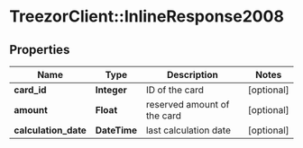 # TreezorClient::InlineResponse2008

## Properties
Name | Type | Description | Notes
------------ | ------------- | ------------- | -------------
**card_id** | **Integer** | ID of the card | [optional] 
**amount** | **Float** | reserved amount of the card | [optional] 
**calculation_date** | **DateTime** | last calculation date | [optional] 


